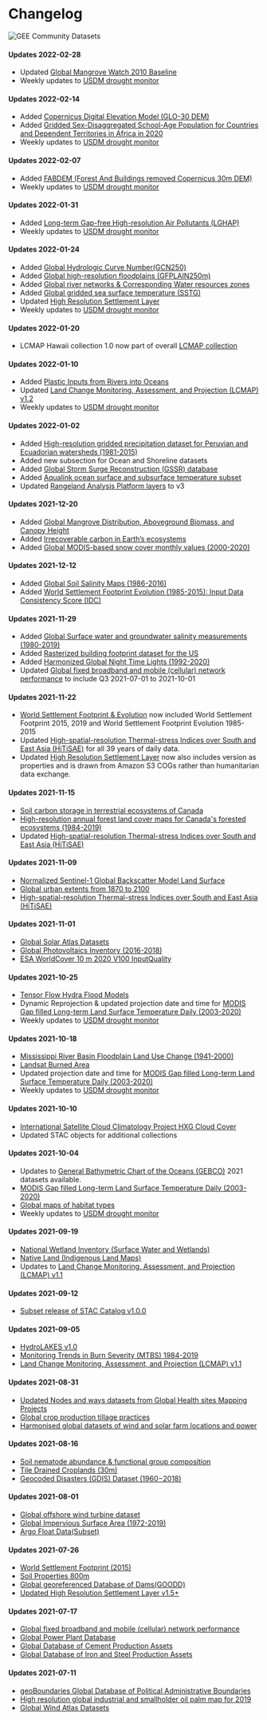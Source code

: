 # Changelog

![GEE Community Datasets](https://img.shields.io/endpoint?url=https://gist.githubusercontent.com/samapriya/34bc0c1280d475d3a69e3b60a706226e/raw/community.json)

#### Updates 2022-02-28
- Updated [Global Mangrove Watch 2010 Baseline](https://samapriya.github.io/awesome-gee-community-datasets/projects/mangrove)
- Weekly updates to [USDM drought monitor](https://samapriya.github.io/awesome-gee-community-datasets/projects/usdm/)

#### Updates 2022-02-14
- Added [Copernicus Digital Elevation Model (GLO-30 DEM)](https://samapriya.github.io/awesome-gee-community-datasets/projects/glo30)
- Added [Gridded Sex-Disaggregated School-Age Population for Countries and Dependent Territories in Africa in 2020](https://samapriya.github.io/awesome-gee-community-datasets/projects/wpschool)
- Weekly updates to [USDM drought monitor](https://samapriya.github.io/awesome-gee-community-datasets/projects/usdm/)

#### Updates 2022-02-07
- Added [FABDEM (Forest And Buildings removed Copernicus 30m DEM)](https://samapriya.github.io/awesome-gee-community-datasets/projects/fabdem)
- Weekly updates to [USDM drought monitor](https://samapriya.github.io/awesome-gee-community-datasets/projects/usdm/)

#### Updates 2022-01-31
- Added [Long-term Gap-free High-resolution Air Pollutants (LGHAP)](https://samapriya.github.io/awesome-gee-community-datasets/projects/lghap)
- Weekly updates to [USDM drought monitor](https://samapriya.github.io/awesome-gee-community-datasets/projects/usdm/)

#### Updates 2022-01-24
- Added [Global Hydrologic Curve Number(GCN250)](https://samapriya.github.io/awesome-gee-community-datasets/projects/gcn250)
- Added [Global high-resolution floodplains (GFPLAIN250m)](https://samapriya.github.io/awesome-gee-community-datasets/projects/gfplain250)
- Added [Global river networks & Corresponding Water resources zones](https://samapriya.github.io/awesome-gee-community-datasets/projects/grn_wrz)
- Added [Global gridded sea surface temperature (SSTG)](https://samapriya.github.io/awesome-gee-community-datasets/projects/sstg)
- Updated [High Resolution Settlement Layer](https://samapriya.github.io/awesome-gee-community-datasets/projects/hrsl/)
- Weekly updates to [USDM drought monitor](https://samapriya.github.io/awesome-gee-community-datasets/projects/usdm/)

#### Updates 2022-01-20
- LCMAP Hawaii collection 1.0 now part of overall [LCMAP collection](https://samapriya.github.io/awesome-gee-community-datasets/projects/lcmap/)

#### Updates 2022-01-10
- Added [Plastic Inputs from Rivers into Oceans](https://samapriya.github.io/awesome-gee-community-datasets/projects/plastic)
- Updated [Land Change Monitoring, Assessment, and Projection (LCMAP) v1.2](https://samapriya.github.io/awesome-gee-community-datasets/projects/lcmap/)
- Weekly updates to [USDM drought monitor](https://samapriya.github.io/awesome-gee-community-datasets/projects/usdm/)

#### Updates 2022-01-02
- Added [High-resolution gridded precipitation dataset for Peruvian and Ecuadorian watersheds (1981-2015)](https://samapriya.github.io/awesome-gee-community-datasets/projects/gridded_ppt)
- Added new subsection for Ocean and Shoreline datasets
- Added [Global Storm Surge Reconstruction (GSSR) database](https://samapriya.github.io/awesome-gee-community-datasets/projects/gssr)
- Added [Aqualink ocean surface and subsurface temperature subset](https://samapriya.github.io/awesome-gee-community-datasets/projects/aqualink)
- Updated [Rangeland Analysis Platform layers](https://samapriya.github.io/awesome-gee-community-datasets/projects/rap) to v3

#### Updates 2021-12-20
- Added [Global Mangrove Distribution, Aboveground Biomass, and Canopy Height](https://samapriya.github.io/awesome-gee-community-datasets/projects/gmd/)
- Added [Irrecoverable carbon in Earth’s ecosystems](https://samapriya.github.io/awesome-gee-community-datasets/projects/irc)
- Added [Global MODIS-based snow cover monthly values (2000-2020)](https://samapriya.github.io/awesome-gee-community-datasets/projects/snow_cover)

#### Updates 2021-12-12
- Added [Global Soil Salinity Maps (1986-2016)](https://samapriya.github.io/awesome-gee-community-datasets/projects/global_salinity)
- Added [World Settlement Footprint Evolution (1985-2015): Input Data Consistency Score (IDC)](https://samapriya.github.io/awesome-gee-community-datasets/projects/wsf)

#### Updates 2021-11-29
- Added [Global Surface water and groundwater salinity measurements (1980-2019)](https://samapriya.github.io/awesome-gee-community-datasets/projects/salinity)
- Added [Rasterized building footprint dataset for the US](https://samapriya.github.io/awesome-gee-community-datasets/projects/usbuild_raster)
- Added [Harmonized Global Night Time Lights (1992-2020)](https://samapriya.github.io/awesome-gee-community-datasets/projects/hntl/)
- Updated [Global fixed broadband and mobile (cellular) network performance](https://samapriya.github.io/awesome-gee-community-datasets/projects/speedtest) to include Q3 2021-07-01 to 2021-10-01

#### Updates 2021-11-22
 - [World Settlement Footprint & Evolution](https://samapriya.github.io/awesome-gee-community-datasets/projects/wsf/) now included World Settlement Footprint 2015, 2019 and World Settlement Footprint Evolution 1985-2015
 - Updated [High-spatial-resolution Thermal-stress Indices over South and East Asia (HiTiSAE)](https://samapriya.github.io/awesome-gee-community-datasets/projects/hitisae) for all 39 years of daily data.
 - Updated [High Resolution Settlement Layer](https://samapriya.github.io/awesome-gee-community-datasets/projects/hrsl/) now also includes version as properties and is drawn from Amazon S3 COGs rather than humanitarian data exchange.

#### Updates 2021-11-15
- [Soil carbon storage in terrestrial ecosystems of Canada](https://samapriya.github.io/awesome-gee-community-datasets/projects/scs)
- [High-resolution annual forest land cover maps for Canada's forested ecosystems (1984-2019)](https://samapriya.github.io/awesome-gee-community-datasets/projects/ca_lc)
- Updated [High-spatial-resolution Thermal-stress Indices over South and East Asia (HiTiSAE)](https://samapriya.github.io/awesome-gee-community-datasets/projects/hitisae)

#### Updates 2021-11-09
- [Normalized Sentinel-1 Global Backscatter Model Land Surface](https://samapriya.github.io/awesome-gee-community-datasets/projects/s1gbm)
- [Global urban extents from 1870 to 2100](https://samapriya.github.io/awesome-gee-community-datasets/projects/gue)
- [High-spatial-resolution Thermal-stress Indices over South and East Asia (HiTiSAE)](https://samapriya.github.io/awesome-gee-community-datasets/projects/hitisae)

#### Updates 2021-11-01
- [Global Solar Atlas Datasets](https://samapriya.github.io/awesome-gee-community-datasets/projects/gsa)
- [Global Photovoltaics Inventory (2016-2018)](https://samapriya.github.io/awesome-gee-community-datasets/projects/global_pv)
- [ESA WorldCover 10 m 2020 V100 InputQuality](https://samapriya.github.io/awesome-gee-community-datasets/projects/esa_iq)

#### Updates 2021-10-25
- [Tensor Flow Hydra Flood Models](https://samapriya.github.io/awesome-gee-community-datasets/projects/hydra_water/)
- Dynamic Reprojection & updated projection date and time for [MODIS Gap filled Long-term Land Surface Temperature Daily (2003-2020)](https://samapriya.github.io/awesome-gee-community-datasets/projects/daily_lst/)
- Weekly updates to [USDM drought monitor](https://samapriya.github.io/awesome-gee-community-datasets/projects/usdm/)

#### Updates 2021-10-18
- [Mississippi River Basin Floodplain Land Use Change (1941-2000)](https://samapriya.github.io/awesome-gee-community-datasets/projects/floodplain_lc)
- [Landsat Burned Area](https://samapriya.github.io/awesome-gee-community-datasets/projects/lba)
- Updated projection date and time for [MODIS Gap filled Long-term Land Surface Temperature Daily (2003-2020)](https://samapriya.github.io/awesome-gee-community-datasets/projects/daily_lst/)
- Weekly updates to [USDM drought monitor](https://samapriya.github.io/awesome-gee-community-datasets/projects/usdm/)

#### Updates 2021-10-10
- [International Satellite Cloud Climatology Project HXG Cloud Cover](https://samapriya.github.io/awesome-gee-community-datasets/isccp_hxg)
- Updated STAC objects for additional collections

#### Updates 2021-10-04
- Updates to [General Bathymetric Chart of the Oceans (GEBCO)](https://samapriya.github.io/awesome-gee-community-datasets/projects/gebco/) 2021 datasets available.
- [MODIS Gap filled Long-term Land Surface Temperature Daily (2003-2020)](https://samapriya.github.io/awesome-gee-community-datasets/projects/daily_lst/)
- [Global maps of habitat types](https://samapriya.github.io/awesome-gee-community-datasets/projects/habitat)
- Weekly updates to [USDM drought monitor](https://samapriya.github.io/awesome-gee-community-datasets/projects/usdm/)

#### Updates 2021-09-19
- [National Wetland Inventory (Surface Water and Wetlands)](https://samapriya.github.io/awesome-gee-community-datasets/projects/nwi)
- [Native Land (Indigenous Land Maps)](https://samapriya.github.io/awesome-gee-community-datasets/projects/native/)
- Updates to [Land Change Monitoring, Assessment, and Projection (LCMAP) v1.1](https://samapriya.github.io/awesome-gee-community-datasets/projects/lcmap/)

#### Updates 2021-09-12
- [Subset release of STAC Catalog v1.0.0](https://raw.githubusercontent.com/samapriya/awesome-gee-community-datasets/master/catalog/stac_catalog.json)

#### Updates 2021-09-05
* [HydroLAKES v1.0](https://samapriya.github.io/awesome-gee-community-datasets/projects/hydrolakes/)
* [Monitoring Trends in Burn Severity (MTBS) 1984-2019](https://samapriya.github.io/awesome-gee-community-datasets/projects/mtbs)
* [Land Change Monitoring, Assessment, and Projection (LCMAP) v1.1](https://samapriya.github.io/awesome-gee-community-datasets/projects/lcmap/)

#### Updates 2021-08-31
* [Updated Nodes and ways datasets from Global Health sites Mapping Projects](https://samapriya.github.io/awesome-gee-community-datasets/projects/health_sites/)
* [Global crop production tillage practices](https://samapriya.github.io/awesome-gee-community-datasets/projects/tillage/)
* [Harmonised global datasets of wind and solar farm locations and power](https://samapriya.github.io/awesome-gee-community-datasets/projects/energy_farms)

#### Updates 2021-08-16
* [Soil nematode abundance & functional group composition](https://samapriya.github.io/awesome-gee-community-datasets/projects/soil_nematode)
* [Tile Drained Croplands (30m)](https://samapriya.github.io/awesome-gee-community-datasets/projects/tile/)
* [Geocoded Disasters (GDIS) Dataset (1960 – 2018)](https://samapriya.github.io/awesome-gee-community-datasets/projects/gdis/)

#### Updates 2021-08-01
* [Global offshore wind turbine dataset](https://samapriya.github.io/awesome-gee-community-datasets/projects/gowt)
* [Global Impervious Surface Area (1972-2019)](https://samapriya.github.io/awesome-gee-community-datasets/projects/gisa)
* [Argo Float Data(Subset)](https://samapriya.github.io/awesome-gee-community-datasets/projects/argo)

#### Updates 2021-07-26
* [World Settlement Footprint (2015)](https://samapriya.github.io/awesome-gee-community-datasets/projects/wsf2015)
* [Soil Properties 800m](https://samapriya.github.io/awesome-gee-community-datasets/projects/soilprop)
* [Global georeferenced Database of Dams(GOODD)](https://samapriya.github.io/awesome-gee-community-datasets/projects/goodd/)
* [Updated High Resolution Settlement Layer v1.5+](https://samapriya.github.io/awesome-gee-community-datasets/projects/hrsl/)

#### Updates 2021-07-17
* [Global fixed broadband and mobile (cellular) network performance](https://samapriya.github.io/awesome-gee-community-datasets/projects/speedtest)
* [Global Power Plant Database](https://samapriya.github.io/awesome-gee-community-datasets/projects/pwplants)
* [Global Database of Cement Production Assets](https://samapriya.github.io/awesome-gee-community-datasets/projects/projects/gcd)
* [Global Database of Iron and Steel Production Assets](https://samapriya.github.io/awesome-gee-community-datasets/projects/gid)

#### Updates 2021-07-11
* [geoBoundaries Global Database of Political Administrative Boundaries](https://samapriya.github.io/awesome-gee-community-datasets/projects/geoboundary)
* [High resolution global industrial and smallholder oil palm map for 2019](https://samapriya.github.io/awesome-gee-community-datasets/projects/oil-palm/#2-high-resolution-global-industrial-and-smallholder-oil-palm-map-for-2019)
* [Global Wind Atlas Datasets](https://samapriya.github.io/awesome-gee-community-datasets/projects/gwa/)
